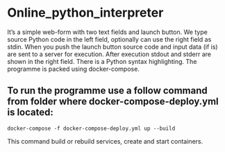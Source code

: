 # Online_python_interpreter

It’s a simple web-form with two text fields and launch button.
We type source Python code in the left field, optionally can use the right field as stdin.
When you push the launch button source code and input data (if is) are sent to a server for execution. After execution stdout and stderr are shown in the right field.
There is a Python syntax highlighting.
The programme is packed using docker-compose.

## To run the programme use a follow command from folder where docker-compose-deploy.yml is located:
```docker-compose -f docker-compose-deploy.yml up --build```
 
This command build or rebuild services, create and start containers.
